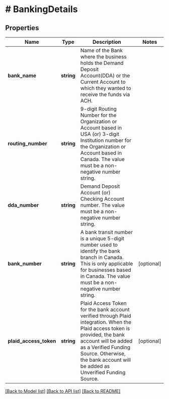 # # BankingDetails

## Properties

Name | Type | Description | Notes
------------ | ------------- | ------------- | -------------
**bank_name** | **string** | Name of the Bank where the business holds the Demand Deposit Account(DDA) or the Current Account to which they wanted to receive the funds via ACH. |
**routing_number** | **string** | 9-digit Routing Number for the Organization or Account based in USA (or) 3-digit Institution number for the Organization or Account based in Canada. The value must be a non-negative number string. |
**dda_number** | **string** | Demand Deposit Account (or) Checking Account number. The value must be a non-negative number string. |
**bank_number** | **string** | A bank transit number is a unique 5-digit number used to identify the bank branch in Canada. This is only applicable for businesses based in Canada. The value must be a non-negative number string. | [optional]
**plaid_access_token** | **string** | Plaid Access Token for the bank account verified through Plaid integration. When the Plaid access token is provided, the bank account will be added as a Verified Funding Source. Otherwise, the bank account will be added as Unverified Funding Source. | [optional]

[[Back to Model list]](../../README.md#models) [[Back to API list]](../../README.md#endpoints) [[Back to README]](../../README.md)
